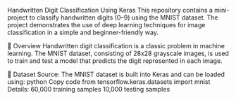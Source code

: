 Handwritten Digit Classification Using Keras
This repository contains a mini-project to classify handwritten digits (0–9) using the MNIST dataset. The project demonstrates the use of deep learning techniques for image classification in a simple and beginner-friendly way.

🌟 Overview
Handwritten digit classification is a classic problem in machine learning. The MNIST dataset, consisting of 28x28 grayscale images, is used to train and test a model that predicts the digit represented in each image.

📂 Dataset
Source: The MNIST dataset is built into Keras and can be loaded using:
python
Copy code
from tensorflow.keras.datasets import mnist  
Details:
60,000 training samples
10,000 testing samples
